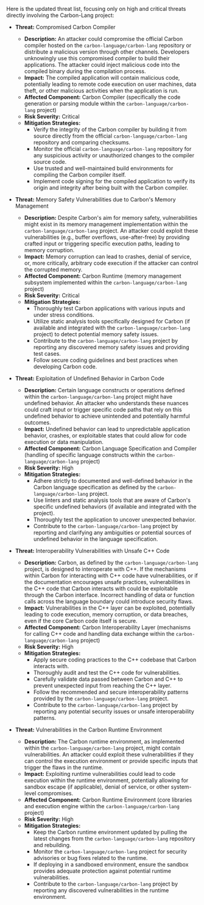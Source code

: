 Here is the updated threat list, focusing only on high and critical threats directly involving the Carbon-Lang project:

*   **Threat:** Compromised Carbon Compiler
    *   **Description:** An attacker could compromise the official Carbon compiler hosted on the `carbon-language/carbon-lang` repository or distribute a malicious version through other channels. Developers unknowingly use this compromised compiler to build their applications. The attacker could inject malicious code into the compiled binary during the compilation process.
    *   **Impact:**  The compiled application will contain malicious code, potentially leading to remote code execution on user machines, data theft, or other malicious activities when the application is run.
    *   **Affected Component:** Carbon Compiler (specifically the code generation or parsing module within the `carbon-language/carbon-lang` project)
    *   **Risk Severity:** Critical
    *   **Mitigation Strategies:**
        *   Verify the integrity of the Carbon compiler by building it from source directly from the official `carbon-language/carbon-lang` repository and comparing checksums.
        *   Monitor the official `carbon-language/carbon-lang` repository for any suspicious activity or unauthorized changes to the compiler source code.
        *   Use trusted and well-maintained build environments for compiling the Carbon compiler itself.
        *   Implement code signing for the compiled application to verify its origin and integrity after being built with the Carbon compiler.

*   **Threat:** Memory Safety Vulnerabilities due to Carbon's Memory Management
    *   **Description:** Despite Carbon's aim for memory safety, vulnerabilities might exist in its memory management implementation within the `carbon-language/carbon-lang` project. An attacker could exploit these vulnerabilities (e.g., buffer overflows, use-after-free) by providing crafted input or triggering specific execution paths, leading to memory corruption.
    *   **Impact:**  Memory corruption can lead to crashes, denial of service, or, more critically, arbitrary code execution if the attacker can control the corrupted memory.
    *   **Affected Component:** Carbon Runtime (memory management subsystem implemented within the `carbon-language/carbon-lang` project)
    *   **Risk Severity:** Critical
    *   **Mitigation Strategies:**
        *   Thoroughly test Carbon applications with various inputs and under stress conditions.
        *   Utilize static analysis tools specifically designed for Carbon (if available and integrated with the `carbon-language/carbon-lang` project) to detect potential memory safety issues.
        *   Contribute to the `carbon-language/carbon-lang` project by reporting any discovered memory safety issues and providing test cases.
        *   Follow secure coding guidelines and best practices when developing Carbon code.

*   **Threat:** Exploitation of Undefined Behavior in Carbon Code
    *   **Description:** Certain language constructs or operations defined within the `carbon-language/carbon-lang` project might have undefined behavior. An attacker who understands these nuances could craft input or trigger specific code paths that rely on this undefined behavior to achieve unintended and potentially harmful outcomes.
    *   **Impact:**  Undefined behavior can lead to unpredictable application behavior, crashes, or exploitable states that could allow for code execution or data manipulation.
    *   **Affected Component:** Carbon Language Specification and Compiler (handling of specific language constructs within the `carbon-language/carbon-lang` project)
    *   **Risk Severity:** High
    *   **Mitigation Strategies:**
        *   Adhere strictly to documented and well-defined behavior in the Carbon language specification as defined by the `carbon-language/carbon-lang` project.
        *   Use linters and static analysis tools that are aware of Carbon's specific undefined behaviors (if available and integrated with the project).
        *   Thoroughly test the application to uncover unexpected behavior.
        *   Contribute to the `carbon-language/carbon-lang` project by reporting and clarifying any ambiguities or potential sources of undefined behavior in the language specification.

*   **Threat:** Interoperability Vulnerabilities with Unsafe C++ Code
    *   **Description:** Carbon, as defined by the `carbon-language/carbon-lang` project, is designed to interoperate with C++. If the mechanisms within Carbon for interacting with C++ code have vulnerabilities, or if the documentation encourages unsafe practices, vulnerabilities in the C++ code that Carbon interacts with could be exploitable through the Carbon interface. Incorrect handling of data or function calls across the language boundary could introduce security flaws.
    *   **Impact:**  Vulnerabilities in the C++ layer can be exploited, potentially leading to code execution, memory corruption, or data breaches, even if the core Carbon code itself is secure.
    *   **Affected Component:** Carbon Interoperability Layer (mechanisms for calling C++ code and handling data exchange within the `carbon-language/carbon-lang` project)
    *   **Risk Severity:** High
    *   **Mitigation Strategies:**
        *   Apply secure coding practices to the C++ codebase that Carbon interacts with.
        *   Thoroughly audit and test the C++ code for vulnerabilities.
        *   Carefully validate data passed between Carbon and C++ to prevent unexpected input from reaching the C++ layer.
        *   Follow the recommended and secure interoperability patterns provided by the `carbon-language/carbon-lang` project.
        *   Contribute to the `carbon-language/carbon-lang` project by reporting any potential security issues or unsafe interoperability patterns.

*   **Threat:** Vulnerabilities in the Carbon Runtime Environment
    *   **Description:** The Carbon runtime environment, as implemented within the `carbon-language/carbon-lang` project, might contain vulnerabilities. An attacker could exploit these vulnerabilities if they can control the execution environment or provide specific inputs that trigger the flaws in the runtime.
    *   **Impact:**  Exploiting runtime vulnerabilities could lead to code execution within the runtime environment, potentially allowing for sandbox escape (if applicable), denial of service, or other system-level compromises.
    *   **Affected Component:** Carbon Runtime Environment (core libraries and execution engine within the `carbon-language/carbon-lang` project)
    *   **Risk Severity:** High
    *   **Mitigation Strategies:**
        *   Keep the Carbon runtime environment updated by pulling the latest changes from the `carbon-language/carbon-lang` repository and rebuilding.
        *   Monitor the `carbon-language/carbon-lang` project for security advisories or bug fixes related to the runtime.
        *   If deploying in a sandboxed environment, ensure the sandbox provides adequate protection against potential runtime vulnerabilities.
        *   Contribute to the `carbon-language/carbon-lang` project by reporting any discovered vulnerabilities in the runtime environment.